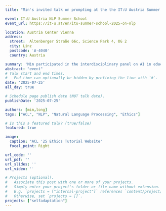 ```yaml
---
title: "Min's invited talk on prompting at the the IT:U Austria Summer School"

event: IT:U Austria NLP Summer School
event_url: https://it-u.at/en/itu-summer-school-2025-on-nlp

location: Austria Center Vienna
address:
  street:  Altenberger Straße 66c, Science Park 4, OG 2
  city: Linz
  postcode: 'A-4040'
  country: Austria

summary: 'Min participated in the interdisciplinary panel on AI in education, then gave an invited talk the next day on prompting.'
abstract: "event"
# Talk start and end times.
#   End time can optionally be hidden by prefixing the line with `#`.
date: '2025-07-25'
all_day: true

# Schedule page publish date (NOT talk date).
publishDate: '2025-07-25'

authors: [min,long]
tags: ["ACL", "NLP", "Natural Language Processing", "Ethics"]

# Is this a featured talk? (true/false)
featured: true

image:
  caption: "ACL '25 Ethics Tutorial Website"
  focal_point: Right

url_code: ''
url_pdf: ''
url_slides: ''
url_video: ''

# Projects (optional).
#   Associate this post with one or more of your projects.
#   Simply enter your project's folder or file name without extension.
#   E.g. `projects = ["internal-project"]` references `content/project/deep-learning/index.md`.
#   Otherwise, set `projects = []`.
projects: ["selfadaptation"]
---
```

